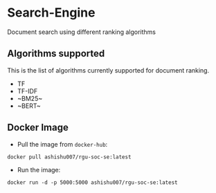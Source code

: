 # Search-Engine

Document search using different ranking algorithms

## Algorithms supported 
This is the list of algorithms currently supported for document ranking. 
* TF
* TF-IDF
* ~BM25~
* ~BERT~

## Docker Image

* Pull the image from `docker-hub`:

```docker pull ashishu007/rgu-soc-se:latest```

* Run the image:

```docker run -d -p 5000:5000 ashishu007/rgu-soc-se:latest```